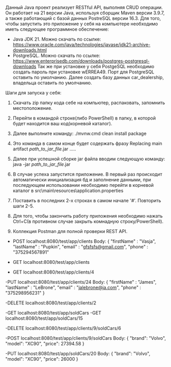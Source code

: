 Данный Java проект реализует RESTful API, выполняя CRUD операции. Он работает на 21 версии Java, используя сборщик Maven версии 3.9.7, а также работающий с базой данных PostreSQL версии 16.3.
Для того, чтобы запустить это приложение у себя на компьютере необходимо иметь следующее программное обеспечение:
- Java JDK 21. Можно скачать по ссылке:
https://www.oracle.com/java/technologies/javase/jdk21-archive-downloads.html
- PostgreSQL. Можно скачать по ссылке:
https://www.enterprisedb.com/downloads/postgres-postgresql-downloads
Так же при установке у себя PostgeSQL необходимо создать пароль при установке wERREA49. Порт для PostgreSQL оставить по умолчанию. Далее создать базу данных car_dealership, владельца оставить по умолчанию. 

Шаги для запуска у себя:
1. Скачать zip папку кода себе на компьютер, распаковать, запомнить местоположение.
2. Перейти в командой строке(либо PowerShell) в папку, в которой будет находится ваш код(корневой каталог).
3. Далее выполните команду:
   ./mvnw.cmd clean install package
5. Это команда в самом конце будет содержать фразу Replacing main artifact *path_to_jar_file*.jar .....
6. Далее при успешной сборке jar файла вводим следующую команду:
java -jar *path_to_jar_file*.jar
7. В случае успеха запустится приложение. В первый раз происходит автоматически инициализация бд и заполнение данными,
   при последующем использовании необходимо перейти в корневой каталог в src\main\resources\application.properties
8. Поставить в последних 2-х строках в самом начале '#'. Повторить шаги 2-5.
9. Для того, чтобы закончить работу приложения необходимо нажать Ctrl+C(в противном случае закрыть комнадную строку/PowerShell).

10. Коллекция Postman для полной проверки REST API.
- POST localhost:8080/test/app/clients
  Body:
  {
"firstName" : "Vasja",
"lastName" : "Pupkin",
"email" : "gfsfsfs@gmail.com",
"phone" : "375294567891"

- GET localhost:8080/test/app/clients
- GET localhost:8080/test/app/clients/4

-PUT localhost:8080/test/app/clients/24
  Body:
  {
"firstName" : "James",
"lastName" : "LeBrone",
"email" : "jalebrone@ja.com",
"phone" : "375298956231"
}

-DELETE localhost:8080/test/app/clients/2

-GET localhost:8080/test/app/soldCars
-GET localhost:8080/test/app/soldCars/15

-DELETE localhost:8080/test/app/clients/9/soldCars/6

-POST localhost:8080/test/app/clients/9/soldCars
Body:
{
            "brand": "Volvo",
            "model": "XC90",
            "price": 27394.58
}

-PUT localhost:8080/test/app/soldCars/20
Body:
{
    "brand": "Volvo",
    "model": "XC90",
    "price": 26000
}

       
